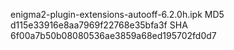 enigma2-plugin-extensions-autooff-6.2.0h.ipk
MD5 d115e33916e8aa7969f22768e35bfa3f
SHA 6f00a7b50b08080536ae3859a68ed195702fd0d7

